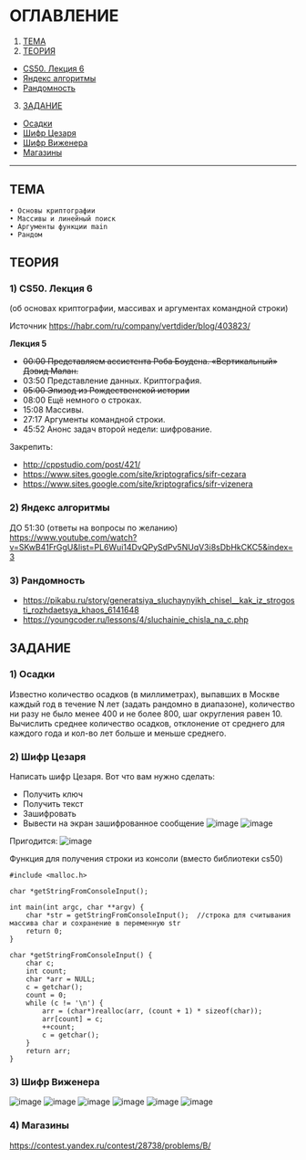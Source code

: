 # ОГЛАВЛЕНИЕ
1. [ТЕМА](#тема)
2. [ТЕОРИЯ](#теория)
* [CS50. Лекция 6](#1-cs50-лекция-6)
* [Яндекс алгоритмы](#2-яндекс-алгоритмы)
* [Рандомность](#3-рандомность)
3. [ЗАДАНИЕ](#задание)
* [Осадки](#1-осадки)
* [Шифр Цезаря](#2-шифр-цезаря)
* [Шифр Виженера](#3-шифр-виженера)
* [Магазины](#4-магазины)
-------------------------

## ТЕМА
	• Основы криптографии
	• Массивы и линейный поиск
	• Аргументы функции main
	• Рандом


## ТЕОРИЯ
### 1) CS50. Лекция 6
(об основах криптографии, массивах и аргументах командной строки)

Источник <https://habr.com/ru/company/vertdider/blog/403823/> 

**Лекция 5**
- ~~00:00 Представляем ассистента Роба Боудена. «Вертикальный» Дэвид Малан.~~
- 03:50 Представление данных. Криптография.
- ~~05:00 Эпизод из Рождественской истории~~
- 08:00 Ещё немного о строках.
- 15:08 Массивы.
- 27:17 Аргументы командной строки.
- 45:52 Анонс задач второй недели: шифрование.

 
Закрепить: 
- http://cppstudio.com/post/421/
- https://www.sites.google.com/site/kriptografics/sifr-cezara
- https://www.sites.google.com/site/kriptografics/sifr-vizenera


### 2) Яндекс алгоритмы 
ДО 51:30 (ответы на вопросы по желанию)
https://www.youtube.com/watch?v=SKwB41FrGgU&list=PL6Wui14DvQPySdPv5NUqV3i8sDbHkCKC5&index=3

### 3) Рандомность
- https://pikabu.ru/story/generatsiya_sluchaynyikh_chisel__kak_iz_strogosti_rozhdaetsya_khaos_6141648
- https://youngcoder.ru/lessons/4/sluchainie_chisla_na_c.php


## ЗАДАНИЕ

### 1) Осадки
Известно количество осадков (в миллиметрах), выпавших в Москве каждый год в течение N лет (задать рандомно в диапазоне), количество ни разу не было менее 400 и не более 800, шаг округления равен 10. Вычислить среднее количество осадков, отклонение от среднего для каждого года и кол-во лет больше и меньше среднего.
### 2) Шифр Цезаря
Написать шифр Цезаря. Вот что вам нужно сделать:
- Получить ключ
- Получить текст
- Зашифровать
- Вывести на экран зашифрованное сообщение
![image](https://user-images.githubusercontent.com/34689920/157686411-df686a78-9f43-470a-b086-0653afcbf4b7.png)
![image](https://user-images.githubusercontent.com/34689920/157686932-9277c9be-0261-459b-91e8-701f53ac1892.png)

Пригодится: 
![image](https://user-images.githubusercontent.com/34689920/157686707-d4b8cbff-5ada-44f4-8caa-d485526170a2.png) 

Функция для получения строки из консоли (вместо библиотеки cs50)

```
#include <malloc.h>

char *getStringFromConsoleInput();

int main(int argc, char **argv) {
    char *str = getStringFromConsoleInput();  //строка для считывания массива char и сохранение в переменную str 
    return 0;
}

char *getStringFromConsoleInput() {
    char c;                
    int count;
    char *arr = NULL;
    c = getchar();         
    count = 0;
    while (c != '\n') {
        arr = (char*)realloc(arr, (count + 1) * sizeof(char));
        arr[count] = c;
        ++count;
        c = getchar();
    }
    return arr;
}
```

### 3) Шифр Виженера
![image](https://user-images.githubusercontent.com/34689920/157689919-8e7b7875-118b-4a70-beb6-a960a9ce9e61.png)
![image](https://user-images.githubusercontent.com/34689920/157690061-9dbe4c04-6123-4981-8c44-ced136b3ac2d.png)
![image](https://user-images.githubusercontent.com/34689920/157690136-5953a8d9-2da6-4345-ae50-fdab15b1b0e6.png)
![image](https://user-images.githubusercontent.com/34689920/157690229-2b6572bb-673b-490d-919e-c26f84bfb847.png)
![image](https://user-images.githubusercontent.com/34689920/157690359-e05669df-2a6f-4a7f-a684-30c895af7c00.png)
![image](https://user-images.githubusercontent.com/34689920/157690409-f9d8b485-e44f-4412-a46d-b2d987d20c27.png)

### 4) Магазины
https://contest.yandex.ru/contest/28738/problems/B/
